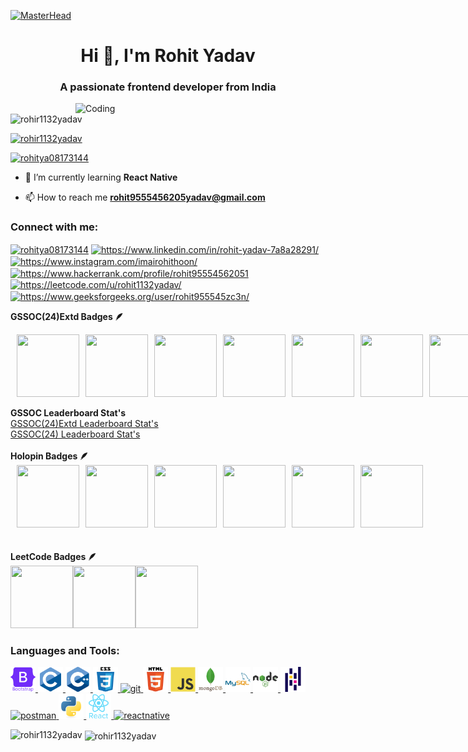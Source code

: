 [![MasterHead](https://www.technox-ets.org/web/image/slide.channel/128/image_512/Front-End%20Development?unique=306ccea
)](https://rohir1132yadav.io)
<h1 align="center">Hi 👋, I'm Rohit Yadav</h1>
<h3 align="center">A passionate frontend developer from India</h3>
<img align="right" alt="Coding" width="400" src="https://cdn.dribbble.com/users/330915/screenshots/3587000/media/343cb53c87e313181d99248d3071bc77.gif">


<p align="left"> <img src="https://komarev.com/ghpvc/?username=rohir1132yadav&label=Profile%20views&color=0e75b6&style=flat" alt="rohir1132yadav" /> </p>

<p align="left"> <a href="https://github.com/ryo-ma/github-profile-trophy"><img src="https://github-profile-trophy.vercel.app/?username=rohir1132yadav" alt="rohir1132yadav" /></a> </p>

<p align="left"> <a href="https://twitter.com/rohitya08173144" target="blank"><img src="https://img.shields.io/twitter/follow/rohitya08173144?logo=twitter&style=for-the-badge" alt="rohitya08173144" /></a> </p>

- 🌱 I’m currently learning **React Native**

- 📫 How to reach me **rohit9555456205yadav@gmail.com**

<h3 align="left">Connect with me:</h3>
<p align="left">
<a href="https://twitter.com/rohitya08173144" target="blank"><img align="center" src="https://raw.githubusercontent.com/rahuldkjain/github-profile-readme-generator/master/src/images/icons/Social/twitter.svg" alt="rohitya08173144" height="30" width="40" /></a>
<a href="https://www.linkedin.com/in/rohit-yadav-7a8a28291/" target="blank"><img align="center" src="https://raw.githubusercontent.com/rahuldkjain/github-profile-readme-generator/master/src/images/icons/Social/linked-in-alt.svg" alt="https://www.linkedin.com/in/rohit-yadav-7a8a28291/" height="30" width="40" /></a>
<a href="https://instagram.com/imairohithoon/" target="blank"><img align="center" src="https://raw.githubusercontent.com/rahuldkjain/github-profile-readme-generator/master/src/images/icons/Social/instagram.svg" alt="https://www.instagram.com/imairohithoon/" height="30" width="40" /></a>
<a href="https://www.hackerrank.com/profile/rohit95554562051" target="blank"><img align="center" src="https://raw.githubusercontent.com/rahuldkjain/github-profile-readme-generator/master/src/images/icons/Social/hackerrank.svg" alt="https://www.hackerrank.com/profile/rohit95554562051" height="30" width="40" /></a>
<a href="https://www.leetcode.com/" target="blank"><img align="center" src="https://raw.githubusercontent.com/rahuldkjain/github-profile-readme-generator/master/src/images/icons/Social/leet-code.svg" alt="https://leetcode.com/u/rohit1132yadav/" height="30" width="40" /></a>
<a href="https://auth.geeksforgeeks.org/user/" target="blank"><img align="center" src="https://raw.githubusercontent.com/rahuldkjain/github-profile-readme-generator/master/src/images/icons/Social/geeks-for-geeks.svg" alt="https://www.geeksforgeeks.org/user/rohit955545zc3n/" height="30" width="40" /></a>
</p>

 <b>GSSOC(24)Extd Badges 🪶</b>
<div style='display:flex; align-items:center; gap: 10px;' align='center'><a href="https://gssoc.girlscript.tech/leaderboard"></a>
<img src="https://raw.githubusercontent.com/GSSoC24/Postman-Challenge/main/docs/assets/Postman%20White.png" width="100px" height="100px" />
<img src="https://raw.githubusercontent.com/GSSoC24/Hack-Web3Conf/refs/heads/main/assets/Hack-Web3Conf%202024%20Badge%20(2).png" width="100px" height="100px" />
  <img src="https://raw.githubusercontent.com/GSSoC24/Postman-Challenge/main/docs/assets/1.png" width="100px" height="100px" />
  <img src="https://raw.githubusercontent.com/GSSoC24/Postman-Challenge/main/docs/assets/2.png" width="100px" height="100px" />
  <img src="https://raw.githubusercontent.com/GSSoC24/Postman-Challenge/main/docs/assets/3.png" width="100px" height="100px" />
  <img src="https://raw.githubusercontent.com/GSSoC24/Postman-Challenge/main/docs/assets/4.png" width="100px" height="100px" />
  <img src="https://raw.githubusercontent.com/GSSoC24/Postman-Challenge/main/docs/assets/5.png" width="100px" height="100px" />
  <img src="https://raw.githubusercontent.com/GSSoC24/Contributor/refs/heads/main/assets/Git%20Explorer.png" width="100px" height="100px" />
</div>
<br>
  <b>GSSOC Leaderboard Stat's</b><br>
<a href="https://gssoc.girlscript.tech/leaderboard?year=2024Extd&username=rohir1132yadav">GSSOC(24)Extd Leaderboard Stat's</a><br>
<a href="https://gssoc.girlscript.tech/leaderboard?year=2024&username=rohir1132yadav">GSSOC(24) Leaderboard Stat's</a>
<br>
<br>
<b>Holopin Badges 🪶</b>
 <div style='display:flex; align-items:center; gap: 10px;' align='center'><a href="https://www.holopin.io/@rohir1132yadav#badges">
 </a><a href="https://www.holopin.io/userbadge/cm1tkfl1l84330dl8bd8vte3c"><img src="https://assets.holopin.io/eyJidWNrZXQiOiJob2xvcGluLWFzc2V0cyIsImtleSI6ImFzc2V0cy9jbDd0ZDhncDUwMTMyMDlrMHd1OHFlNHg5IiwiZWRpdHMiOnsicm90YXRlIjpudWxsfX0=" width="100px" height="100px"/></a>
  <a href="https://www.holopin.io/hacktoberfest2024/userbadge/cm1gohl3928840cl64rx6du26"><img src="https://assets.holopin.io/hf2024levels/level0-sloth-hello-0-0-0-0.webp" width="100px" height="100px"></a>
  <a href="https://www.holopin.io/hacktoberfest2024/userbadge/cm20ran35463490cl9zepkqgzo">
  <img src="https://assets.holopin.io/hf2024levels/level1-sloth-hello-coffee-0-0-0.webp" width="100px" height="100px"/></a>
  <a href="https://www.holopin.io/hacktoberfest2024/userbadge/cm21k5h42260870cl8q8w1dgtg"><img src="https://assets.holopin.io/hf2024levels/level2-sloth-hello-coffee-hoodie-0-0.webp" width="100px" height="100px"/></a>
  <a href="https://www.holopin.io/hacktoberfest2024/userbadge/cm2hu8vum123490cl3krg37k1u"><img src="https://assets.holopin.io/hf2024levels/level3-sloth-hello-coffee-hoodie-witch-0.webp" width="100px" height="100px"/></a>
  <a href="https://www.holopin.io/hacktoberfest2024/userbadge/cm2knppn116060cjkxqwbfcsl"><img src="https://assets.holopin.io/hf2024levels/level4-sloth-hello-coffee-hoodie-witch-moon.webp" width="100px" height="100px"/></a>
 </div>
 <br>
<br>
<b>LeetCode Badges 🪶</b>
<div style='display:flex; align-items:center; gap: "10px";' align='center'><a href="https://leetcode.com/u/rohit1132yadav/"><img src="https://assets.leetcode.com/static_assets/marketing/2024-100-new.gif" width="100px" height="100px"/></a>
 <a href="https://leetcode.com/u/rohit1132yadav/"><img src="https://assets.leetcode.com/static_assets/marketing/2024-50.gif" width="100px" height="100px"/></a>
 <a href="https://leetcode.com/u/rohit1132yadav/"><img src="https://assets.leetcode.com/static_assets/public/images/badges/2024/gif/2024-11.gif" width="100px" height="100px"/></a>
</div>
<h3 align="left">Languages and Tools:</h3>
<p align="left"> <a href="https://getbootstrap.com" target="_blank" rel="noreferrer"> <img src="https://raw.githubusercontent.com/devicons/devicon/master/icons/bootstrap/bootstrap-plain-wordmark.svg" alt="bootstrap" width="40" height="40"/> </a> <a href="https://www.cprogramming.com/" target="_blank" rel="noreferrer"> <img src="https://raw.githubusercontent.com/devicons/devicon/master/icons/c/c-original.svg" alt="c" width="40" height="40"/> </a> <a href="https://www.w3schools.com/cpp/" target="_blank" rel="noreferrer"> <img src="https://raw.githubusercontent.com/devicons/devicon/master/icons/cplusplus/cplusplus-original.svg" alt="cplusplus" width="40" height="40"/> </a> <a href="https://www.w3schools.com/css/" target="_blank" rel="noreferrer"> <img src="https://raw.githubusercontent.com/devicons/devicon/master/icons/css3/css3-original-wordmark.svg" alt="css3" width="40" height="40"/> </a> <a href="https://git-scm.com/" target="_blank" rel="noreferrer"> <img src="https://www.vectorlogo.zone/logos/git-scm/git-scm-icon.svg" alt="git" width="40" height="40"/> </a> <a href="https://www.w3.org/html/" target="_blank" rel="noreferrer"> <img src="https://raw.githubusercontent.com/devicons/devicon/master/icons/html5/html5-original-wordmark.svg" alt="html5" width="40" height="40"/> </a> <a href="https://developer.mozilla.org/en-US/docs/Web/JavaScript" target="_blank" rel="noreferrer"> <img src="https://raw.githubusercontent.com/devicons/devicon/master/icons/javascript/javascript-original.svg" alt="javascript" width="40" height="40"/> </a> <a href="https://www.mongodb.com/" target="_blank" rel="noreferrer"> <img src="https://raw.githubusercontent.com/devicons/devicon/master/icons/mongodb/mongodb-original-wordmark.svg" alt="mongodb" width="40" height="40"/> </a> <a href="https://www.mysql.com/" target="_blank" rel="noreferrer"> <img src="https://raw.githubusercontent.com/devicons/devicon/master/icons/mysql/mysql-original-wordmark.svg" alt="mysql" width="40" height="40"/> </a> <a href="https://nodejs.org" target="_blank" rel="noreferrer"> <img src="https://raw.githubusercontent.com/devicons/devicon/master/icons/nodejs/nodejs-original-wordmark.svg" alt="nodejs" width="40" height="40"/> </a> <a href="https://pandas.pydata.org/" target="_blank" rel="noreferrer"> <img src="https://raw.githubusercontent.com/devicons/devicon/2ae2a900d2f041da66e950e4d48052658d850630/icons/pandas/pandas-original.svg" alt="pandas" width="40" height="40"/> </a> <a href="https://postman.com" target="_blank" rel="noreferrer"> <img src="https://www.vectorlogo.zone/logos/getpostman/getpostman-icon.svg" alt="postman" width="40" height="40"/> </a> <a href="https://www.python.org" target="_blank" rel="noreferrer"> <img src="https://raw.githubusercontent.com/devicons/devicon/master/icons/python/python-original.svg" alt="python" width="40" height="40"/> </a> <a href="https://reactjs.org/" target="_blank" rel="noreferrer"> <img src="https://raw.githubusercontent.com/devicons/devicon/master/icons/react/react-original-wordmark.svg" alt="react" width="40" height="40"/> </a> <a href="https://reactnative.dev/" target="_blank" rel="noreferrer"> <img src="https://reactnative.dev/img/header_logo.svg" alt="reactnative" width="40" height="40"/> </a> </p>

<p><img align="left" src="https://github-readme-stats.vercel.app/api/top-langs?username=rohir1132yadav&show_icons=true&locale=en&layout=compact" alt="rohir1132yadav" /></p>

<p>&nbsp;<img align="center" src="https://github-readme-stats.vercel.app/api?username=rohir1132yadav&show_icons=true&locale=en" alt="rohir1132yadav" /></p>



